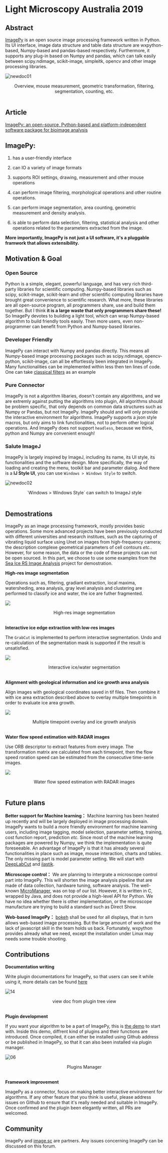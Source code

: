 # Light Microscopy Australia 2019

## Abstract

[ImagePy](https://github.com/Image-Py/imagepy) is an open source image processing framework written in Python. Its UI interface, image data structure and table data structure are wxpython-based, Numpy-based and pandas-based respectively. Furthermore, it supports any plug-in based on Numpy and pandas, which can talk easily between scipy.ndimage, scikit-image, simpleitk, opencv and other image processing libraries.

![newdoc01](http://idoc.imagepy.org/imgs/newdoc01.png)

<div align=center>Overview, mouse measurement, geometric transformation, filtering, segmentation, counting, etc.</div><br>

## Article 

[ImagePy: an open-source, Python-based and platform-independent software package for bioimage analysis](https://academic.oup.com/bioinformatics/article/34/18/3238/4989871)



## ImagePy: 

1. has a user-friendly interface 
2. can IO a variety of image formats 
3. supports ROI settings, drawing, measurement and other mouse operations  
4. can perform image filtering, morphological operations and other routine operations. 

5. can perform image segmentation, area counting, geometric measurement and density analysis. 
6. is able to perform data selection, filtering, statistical analysis and other operations related to the parameters extracted from the image.  

**More importantly, ImagePy is not just a UI software, it's a pluggable framwork that allows extensibility.**



## Motivation & Goal

### Open Source 

Python is a simple, elegant, powerful language, and has very rich third-party libraries for scientific computing. Numpy-based libraries such as scipy, scikit-image, scikit-learn and other scientific computing libraries have brought great convenience to scientific research. What more, these libraries are all open-source program, all programmers share, use and build them together. But I think **it is a large waste that only programmers share these!** So ImagePy devotes to building a light tool, which can wrap Numpy-based algorithm to build friendly tools easily. Then more users, even non-programmer can benefit from Python and Numpy-based libraries.

### Developer Friendly

ImagePy can interact with Numpy and pandas directly. This means all Numpy-based image processing packages such as scipy.ndimage, opencv-python, scikit-image, can all be effortlessly been integrated in ImagePy. Many functionalities can be implemented within less then ten lines of code. One can take [classical filters](https://github.com/Image-Py/imagepy/blob/master/imagepy/menus/Process/Filters/classic_plgs.py) as an example

### Pure Connector

ImagePy is not a algorithm libaries, doesn't contain any algorithms, and we are extremly against putting the algorithms into plugin, All algorithms should be problem specific, that only depends on common data structures such as Numpy or Pandas, but not ImagePy. ImagePy should and will only provide the interactive environment for algorithms. ImagePy supports a json style macros, but only aims to link functionalities, not to perform other logical operations. And ImagePy does not support `headless`, because we think, python and Numpy are convenient enough!

### Salute ImageJ

ImagePy is largely inspired by ImageJ, including its name, its UI style, its functionalities and the software design. More specifically, the way of loading and creating the menu, toolkit bar and parameter dialog. And there is a **IJ Style UI**, you can use `Windows > Windows Style` to switch.

![newdoc02](http://idoc.imagepy.org/imgs/newdoc02.png)

<div align=center>`Windows > Windows Style` can switch to ImageJ style</div><br>


## Demostrations 

ImagePy as an image processing framework, mostly provides basic operations. Some more advanced projects have been previously conducted with different universities and research institues, such as the capturing of vibrating liquid surface using Unet on images from high-frequency camera; the description complexe geometrical parameters of cell contours _etc._.  However, for some reason, the data or the code of these projects can not be open sourced. In this part, we choose to use some examples from the [Sea Ice RS Image Analysis](https://github.com/Image-Py/seaice) project for demostration.

**High-res image segmentation**

Operations such as, filtering, gradiant extraction, local maxima, watersheding, area analysis, gray level analysis and clustering are performed to classify ice and water, the ice are futher fragmented.

![](http://idoc.imagepy.org/ice/30.gif)

<div align=center>High-res image segmentation</div><br>

**Interactive ice edge extraction with low-res images**

The `GrabCut` is implemented to perform interactive segmentation. Undo and re-calculation of the segmentation mask is supported if the result is unsatisfied.

![](http://idoc.imagepy.org/ice/7.png)

<div align=center>Interactive ice/water segmentation</div><br>

**Alignment with geological information and ice growth area analysis**

Align images with geological coordinates saved in tif files. Then combine it with ice area extraction described above to overlay multiple timepoints in order to evaluate ice area growth. 

![](http://idoc.imagepy.org/ice/21.png)

<div align=center>Multiple timepoint overlay and ice growth analysis</div><br>

**Water flow speed estimation with RADAR images**

Use ORB descriptor to extract features from every image. The transformation matrix are calculated from each timepoint, then the flow speed roration speed can be estimated from the consecutive time-serie images.

![](http://idoc.imagepy.org/ice/36.gif)

<div align=center>Water flow speed estimation with RADAR images</div><br>

## Future plans

**Better support for Machine learning：** Machine learning has been heated up recently and will be largely deployed in image processing domain. ImagePy wants to build a more friendly environment for machine learning users, including image tagging, model selection, parameter setting, training, cost function report, prediction _etc._ Since most of the machine learning packages are powered by Numpy, we think the implementation is quite foreseeable. An advantage of ImagePy is that it has already several functionalities in place such as image, mouse interaction, charts and tables. The only missing part is model parameter setting. We will start with [DeepLabCut](https://github.com/AlexEMG/DeepLabCut) and [ilastik](https://github.com/ilastik/ilastik).

**Microscope control：** We are planning to intergrate a microscope control part into ImagePy. This will shorten the image analysis pipeline that are made of data collection, hardware tuning, software analysis. The well-known [MicroManager](https://github.com/micro-manager/micro-manager), was on top of our list. However, it is written in C, wrapped by Java, and does not provide a high-level API for Python. We have no idea whether there is other implementation, or the microscope manufacture are trying to build a standard such as Direct Show.

**Web-based ImagePy：** [bokeh](https://bokeh.pydata.org/en/latest/) shall be used for all displays, that in turn allows web-based image processing. But the large amount of work and the lack of javascript skill in the team holds us back. Fortunately, wxpython provides already what we need, except the installation under Linux may needs some trouble shooting.



## Contributions

**Documentation writing**

Write plugin documentations for ImagePy, so that users can see it while using it, more details can be found [here](https://github.com/Image-Py/demoplugin/blob/master/doc/document.md)

![14](http://idoc.imagepy.org/demoplugin/31.png)

<div align=center>view doc from plugin tree view</div><br>

**Plugin development**

If you want your algorithm to be a part of ImagePy, this is [the demo](https://github.com/Image-Py/demoplugin) to start with. Inside this demo, diffrent kind of plugins and their functions are introduced. Once compiled, it can either be installed using Github address or be published in ImagePy, so that it can also been installed via plugin manager.

![06](http://idoc.imagepy.org/demoplugin/06.png)

<div align=center>Plugins Manager</div><br>

**Framework improvement**

ImagePy as a connector, focus on making better interactive environment for algorithms. If any other feature that you think is useful, please address issues on Github to ensure that it's really needed and suitable in ImagePy. Once confirmed and the plugin been elegantly written, all PRs are welcomed. 


## Community 

ImagePy and [image.sc](https://forum.image.sc/) are partners. Any issues concerning ImagePy can be discussed on this forum.
